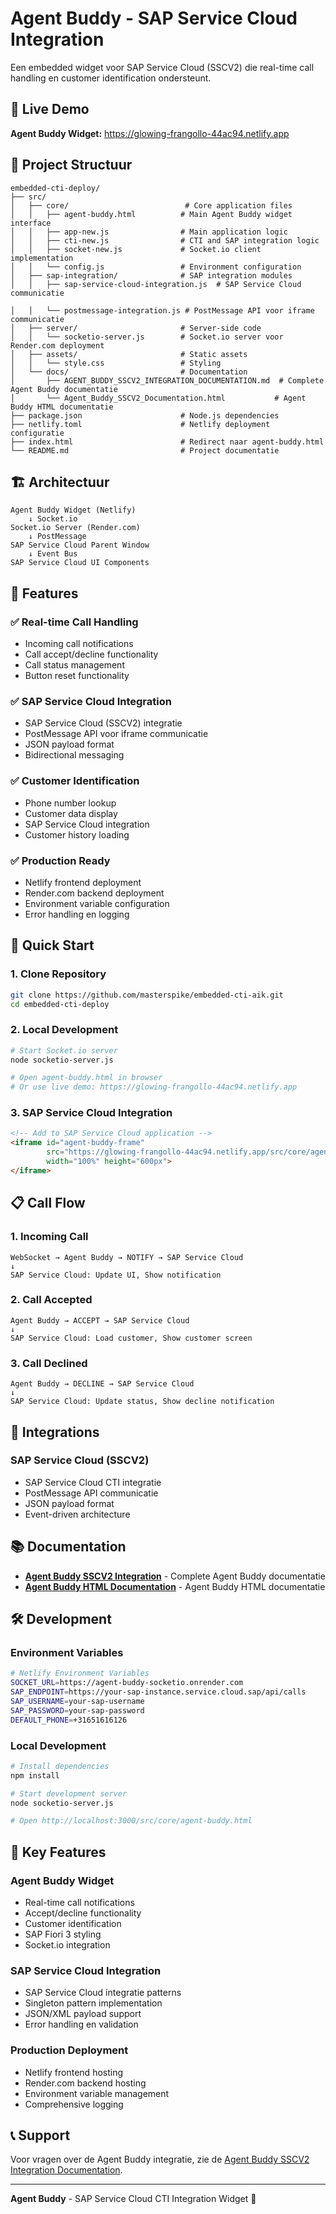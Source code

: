 # Agent Buddy - SAP Service Cloud Integration

Een embedded widget voor SAP Service Cloud (SSCV2) die real-time call handling en customer identification ondersteunt.

## 🚀 Live Demo

**Agent Buddy Widget:** https://glowing-frangollo-44ac94.netlify.app

## 📁 Project Structuur

```
embedded-cti-deploy/
├── src/
│   ├── core/                          # Core application files
│   │   ├── agent-buddy.html          # Main Agent Buddy widget interface
│   │   ├── app-new.js                # Main application logic
│   │   ├── cti-new.js                # CTI and SAP integration logic
│   │   ├── socket-new.js             # Socket.io client implementation
│   │   └── config.js                 # Environment configuration
│   ├── sap-integration/              # SAP integration modules
│   │   ├── sap-service-cloud-integration.js  # SAP Service Cloud communicatie

│   │   └── postmessage-integration.js # PostMessage API voor iframe communicatie
│   ├── server/                       # Server-side code
│   │   └── socketio-server.js        # Socket.io server voor Render.com deployment
│   ├── assets/                       # Static assets
│   │   └── style.css                 # Styling
│   └── docs/                         # Documentation
│       ├── AGENT_BUDDY_SSCV2_INTEGRATION_DOCUMENTATION.md  # Complete Agent Buddy documentatie
│       └── Agent_Buddy_SSCV2_Documentation.html           # Agent Buddy HTML documentatie
├── package.json                      # Node.js dependencies
├── netlify.toml                      # Netlify deployment configuratie
├── index.html                        # Redirect naar agent-buddy.html
└── README.md                         # Project documentatie
```

## 🏗️ Architectuur

```
Agent Buddy Widget (Netlify)
    ↓ Socket.io
Socket.io Server (Render.com)
    ↓ PostMessage
SAP Service Cloud Parent Window
    ↓ Event Bus
SAP Service Cloud UI Components
```

## 🔧 Features

### ✅ **Real-time Call Handling**
- Incoming call notifications
- Call accept/decline functionality
- Call status management
- Button reset functionality

### ✅ **SAP Service Cloud Integration**
- SAP Service Cloud (SSCV2) integratie
- PostMessage API voor iframe communicatie
- JSON payload format
- Bidirectional messaging

### ✅ **Customer Identification**
- Phone number lookup
- Customer data display
- SAP Service Cloud integration
- Customer history loading

### ✅ **Production Ready**
- Netlify frontend deployment
- Render.com backend deployment
- Environment variable configuration
- Error handling en logging

## 🚀 Quick Start

### 1. Clone Repository
```bash
git clone https://github.com/masterspike/embedded-cti-aik.git
cd embedded-cti-deploy
```

### 2. Local Development
```bash
# Start Socket.io server
node socketio-server.js

# Open agent-buddy.html in browser
# Or use live demo: https://glowing-frangollo-44ac94.netlify.app
```

### 3. SAP Service Cloud Integration
```html
<!-- Add to SAP Service Cloud application -->
<iframe id="agent-buddy-frame" 
        src="https://glowing-frangollo-44ac94.netlify.app/src/core/agent-buddy.html"
        width="100%" height="600px">
</iframe>
```

## 📋 Call Flow

### 1. Incoming Call
```
WebSocket → Agent Buddy → NOTIFY → SAP Service Cloud
↓
SAP Service Cloud: Update UI, Show notification
```

### 2. Call Accepted
```
Agent Buddy → ACCEPT → SAP Service Cloud
↓
SAP Service Cloud: Load customer, Show customer screen
```

### 3. Call Declined
```
Agent Buddy → DECLINE → SAP Service Cloud
↓
SAP Service Cloud: Update status, Show decline notification
```

## 🔗 Integrations

### **SAP Service Cloud (SSCV2)**
- SAP Service Cloud CTI integratie
- PostMessage API communicatie
- JSON payload format
- Event-driven architecture

## 📚 Documentation

- **[Agent Buddy SSCV2 Integration](AGENT_BUDDY_SSCV2_INTEGRATION_DOCUMENTATION.md)** - Complete Agent Buddy documentatie
- **[Agent Buddy HTML Documentation](Agent_Buddy_SSCV2_Documentation.html)** - Agent Buddy HTML documentatie

## 🛠️ Development

### Environment Variables
```bash
# Netlify Environment Variables
SOCKET_URL=https://agent-buddy-socketio.onrender.com
SAP_ENDPOINT=https://your-sap-instance.service.cloud.sap/api/calls
SAP_USERNAME=your-sap-username
SAP_PASSWORD=your-sap-password
DEFAULT_PHONE=+31651616126
```

### Local Development
```bash
# Install dependencies
npm install

# Start development server
node socketio-server.js

# Open http://localhost:3000/src/core/agent-buddy.html
```

## 🎯 Key Features

### **Agent Buddy Widget**
- Real-time call notifications
- Accept/decline functionality
- Customer identification
- SAP Fiori 3 styling
- Socket.io integration

### **SAP Service Cloud Integration**
- SAP Service Cloud integratie patterns
- Singleton pattern implementation
- JSON/XML payload support
- Error handling en validation

### **Production Deployment**
- Netlify frontend hosting
- Render.com backend hosting
- Environment variable management
- Comprehensive logging

## 📞 Support

Voor vragen over de Agent Buddy integratie, zie de [Agent Buddy SSCV2 Integration Documentation](AGENT_BUDDY_SSCV2_INTEGRATION_DOCUMENTATION.md).

---

**Agent Buddy** - SAP Service Cloud CTI Integration Widget 🚀


